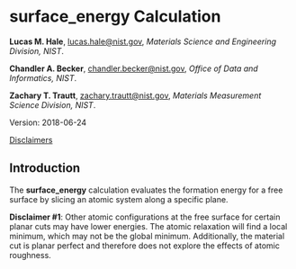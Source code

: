 # surface_energy Calculation

**Lucas M. Hale**, [lucas.hale@nist.gov](mailto:lucas.hale@nist.gov?Subject=ipr-demo), *Materials Science and Engineering Division, NIST*.

**Chandler A. Becker**, [chandler.becker@nist.gov](mailto:chandler.becker@nist.gov?Subject=ipr-demo), *Office of Data and Informatics, NIST*.

**Zachary T. Trautt**, [zachary.trautt@nist.gov](mailto:zachary.trautt@nist.gov?Subject=ipr-demo), *Materials Measurement Science Division, NIST*.

Version: 2018-06-24

[Disclaimers](http://www.nist.gov/public_affairs/disclaimer.cfm)

## Introduction

The __surface_energy__ calculation evaluates the formation energy for a free surface by slicing an atomic system along a specific plane.

__Disclaimer #1__: Other atomic configurations at the free surface for certain planar cuts may have lower energies.  The atomic relaxation will find a local minimum, which may not be the global minimum.  Additionally, the material cut is planar perfect and therefore does not explore the effects of atomic roughness.